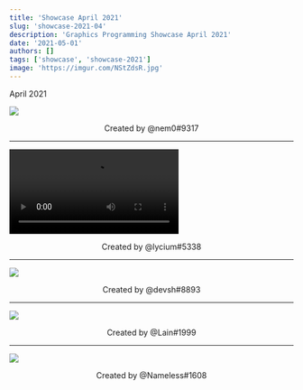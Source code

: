 ```yaml
---
title: 'Showcase April 2021'
slug: 'showcase-2021-04'
description: 'Graphics Programming Showcase April 2021'
date: '2021-05-01'
authors: []
tags: ['showcase', 'showcase-2021']
image: 'https://imgur.com/NStZdsR.jpg'
---
```


April 2021

![](https://imgur.com/NStZdsR.jpg)
<!-- truncate -->
<center>Created by @nem0#9317</center>

<hr />

<video src="https://imgur.com/xpsbiaP.mp4"></video>
<center>Created by @lycium#5338</center>

<hr />

![](https://imgur.com/LiieFlo.jpg)
<center>Created by @devsh#8893</center>

<hr />

![](https://imgur.com/p79QKyZ.jpg)
<center>Created by @Lain#1999</center>

<hr />

![](https://imgur.com/PW2PtEP.png)
<center>Created by @Nameless#1608</center>
